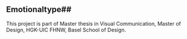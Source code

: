 ## Emotionaltype## 

This project is part of Master thesis in Visual Communication, Master of Design, HGK-UIC FHNW, Basel School of Design. 